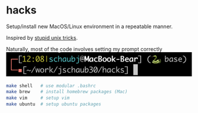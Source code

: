 # hacks
Setup/install new MacOS/Linux environment in a repeatable manner.

Inspired by [stupid unix tricks](https://sneak.berlin/20191011/stupid-unix-tricks/).

Naturally, most of the code involves setting my prompt correctly ![prompt](img/prompt.png)

```bash
make shell   # use modular .bashrc
make brew    # install homebrew packages (Mac)
make vim     # setup vim
make ubuntu  # setup ubuntu packages
```
